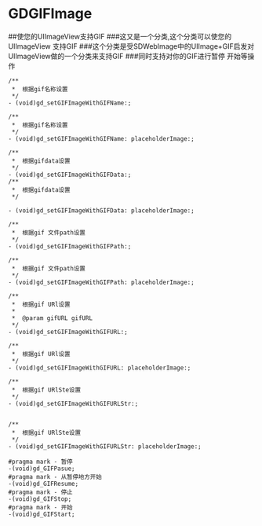  # GDGIFImage
##使您的UIImageView支持GIF 
###这又是一个分类,这个分类可以使您的UIImageView 支持GIF
###这个分类是受SDWebImage中的UIImage+GIF启发对UIImageView做的一个分类来支持GIF
###同时支持对你的GIF进行暂停 开始等操作


```obj
/**
 *  根据gif名称设置
 */
- (void)gd_setGIFImageWithGIFName:;

/**
 *  根据gif名称设置
 */
- (void)gd_setGIFImageWithGIFName: placeholderImage:;

/**
 *  根据gifdata设置
 */
- (void)gd_setGIFImageWithGIFData:;
/**
 *  根据gifdata设置
 */

- (void)gd_setGIFImageWithGIFData: placeholderImage:;

/**
 *  根据gif 文件path设置
 */
- (void)gd_setGIFImageWithGIFPath:;

/**
 *  根据gif 文件path设置
 */
- (void)gd_setGIFImageWithGIFPath: placeholderImage:;

/**
 *  根据gif URl设置
 *
 *  @param gifURL gifURL
 */
- (void)gd_setGIFImageWithGIFURL:;

/**
 *  根据gif URl设置
 */
- (void)gd_setGIFImageWithGIFURL: placeholderImage:;

/**
 *  根据gif URlSte设置
 */
- (void)gd_setGIFImageWithGIFURLStr:;


/**
 *  根据gif URlSte设置
 */
- (void)gd_setGIFImageWithGIFURLStr: placeholderImage:;

#pragma mark - 暂停
-(void)gd_GIFPasue;
#pragma mark - 从暂停地方开始
-(void)gd_GIFResume;
#pragma mark - 停止
-(void)gd_GIFStop;
#pragma mark - 开始
-(void)gd_GIFStart;
```